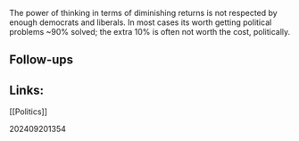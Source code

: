 
The power of thinking in terms of diminishing returns is not respected by enough democrats and liberals. In most cases its worth getting political problems ~90% solved; the extra 10% is often not worth the cost, politically. 


## Follow-ups


## Links: 
[[Politics]]


202409201354
